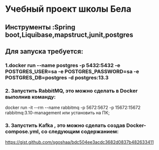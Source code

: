 # Учебный проект школы Бела
## Инструменты :Spring boot,Liquibase,mapstruct,junit,postgres
## Для запуска требуется:
### 1.docker run --name postgres -p 5432:5432 -e POSTGRES_USER=sa -e POSTGRES_PASSWORD=sa -e POSTGRES_DB=postgres -d postgres:13.3
### 2. Запустить RabbitMQ, это можно сделать в Docker выполнив команду:
docker run -it --rm --name rabbitmq -p 5672:5672 -p 15672:15672 rabbitmq:3.10-management или установить на ПК;
### 3. Запустить Kafka , это можно сделать создав Docker-compose.yml, со следующим содержанием:
https://gist.github.com/sgoshaa/bdc504ee3acdc3682d0837b482633411
